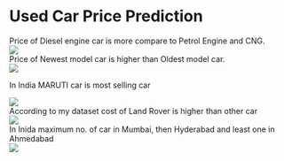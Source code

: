 
<html>
  <body>
    <h1> Used Car Price Prediction </h1>

    
<figcaption>Price of Diesel engine car is more compare to Petrol Engine and CNG.</figcaption>   
<img src="https://user-images.githubusercontent.com/84467660/130099151-d7263f1a-37a6-43fc-970a-d8eae4fb808e.png">
   
   
<figcaption>Price of Newest model car is higher than Oldest model car.</figcaption>     
<img src="https://user-images.githubusercontent.com/84467660/130099871-1b2c900b-d144-4c1f-97e7-fab1f833d3b4.png">
    
<p> In India MARUTI car is most selling car </p>
<img src="https://user-images.githubusercontent.com/84467660/130101411-6721247e-a469-4b0b-b657-026f8e8d3ec3.png">    
    
<figcaption>According to my dataset cost of Land Rover is higher than other car</figcaption>     
<img src="https://user-images.githubusercontent.com/84467660/130102081-a8cb0677-8239-4dd9-be8d-eeddb82e407a.png"> 
    
<figcaption>In Inida maximum no. of car in Mumbai, then Hyderabad and least one in Ahmedabad </figcaption>     
<img src="https://user-images.githubusercontent.com/84467660/130102460-bcf1ac55-6f7c-4031-abaf-5261bc74ff18.png">     
    
  </body>
</html>
  
